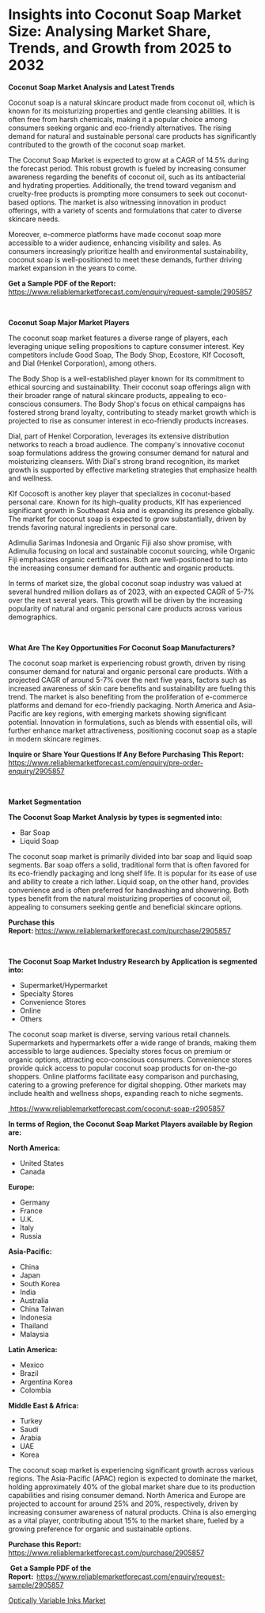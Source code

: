 <p><h1>Insights into Coconut Soap Market Size: Analysing Market Share, Trends, and Growth from 2025 to 2032</h1></p><p><strong>Coconut Soap Market Analysis and Latest Trends</strong></p>
<p><p>Coconut soap is a natural skincare product made from coconut oil, which is known for its moisturizing properties and gentle cleansing abilities. It is often free from harsh chemicals, making it a popular choice among consumers seeking organic and eco-friendly alternatives. The rising demand for natural and sustainable personal care products has significantly contributed to the growth of the coconut soap market.</p><p>The Coconut Soap Market is expected to grow at a CAGR of 14.5% during the forecast period. This robust growth is fueled by increasing consumer awareness regarding the benefits of coconut oil, such as its antibacterial and hydrating properties. Additionally, the trend toward veganism and cruelty-free products is prompting more consumers to seek out coconut-based options. The market is also witnessing innovation in product offerings, with a variety of scents and formulations that cater to diverse skincare needs.</p><p>Moreover, e-commerce platforms have made coconut soap more accessible to a wider audience, enhancing visibility and sales. As consumers increasingly prioritize health and environmental sustainability, coconut soap is well-positioned to meet these demands, further driving market expansion in the years to come.</p></p>
<p><strong>Get a Sample PDF of the Report:&nbsp;</strong> <a href="https://www.reliablemarketforecast.com/enquiry/request-sample/2905857?utm_campaign=2301&utm_medium=2&utm_source=Github&utm_content=ia&utm_term=12032025&utm_id=coconut-soap">https://www.reliablemarketforecast.com/enquiry/request-sample/2905857</a></p>
<p>&nbsp;</p>
<p><strong>Coconut Soap Major Market Players</strong></p>
<p><p>The coconut soap market features a diverse range of players, each leveraging unique selling propositions to capture consumer interest. Key competitors include Good Soap, The Body Shop, Ecostore, Klf Cocosoft, and Dial (Henkel Corporation), among others.</p><p>The Body Shop is a well-established player known for its commitment to ethical sourcing and sustainability. Their coconut soap offerings align with their broader range of natural skincare products, appealing to eco-conscious consumers. The Body Shop's focus on ethical campaigns has fostered strong brand loyalty, contributing to steady market growth which is projected to rise as consumer interest in eco-friendly products increases.</p><p>Dial, part of Henkel Corporation, leverages its extensive distribution networks to reach a broad audience. The company's innovative coconut soap formulations address the growing consumer demand for natural and moisturizing cleansers. With Dial's strong brand recognition, its market growth is supported by effective marketing strategies that emphasize health and wellness.</p><p>Klf Cocosoft is another key player that specializes in coconut-based personal care. Known for its high-quality products, Klf has experienced significant growth in Southeast Asia and is expanding its presence globally. The market for coconut soap is expected to grow substantially, driven by trends favoring natural ingredients in personal care.</p><p>Adimulia Sarimas Indonesia and Organic Fiji also show promise, with Adimulia focusing on local and sustainable coconut sourcing, while Organic Fiji emphasizes organic certifications. Both are well-positioned to tap into the increasing consumer demand for authentic and organic products.</p><p>In terms of market size, the global coconut soap industry was valued at several hundred million dollars as of 2023, with an expected CAGR of 5-7% over the next several years. This growth will be driven by the increasing popularity of natural and organic personal care products across various demographics.</p></p>
<p>&nbsp;</p>
<p><strong>What Are The Key Opportunities For Coconut Soap Manufacturers?</strong></p>
<p><p>The coconut soap market is experiencing robust growth, driven by rising consumer demand for natural and organic personal care products. With a projected CAGR of around 5-7% over the next five years, factors such as increased awareness of skin care benefits and sustainability are fueling this trend. The market is also benefiting from the proliferation of e-commerce platforms and demand for eco-friendly packaging. North America and Asia-Pacific are key regions, with emerging markets showing significant potential. Innovation in formulations, such as blends with essential oils, will further enhance market attractiveness, positioning coconut soap as a staple in modern skincare regimes.</p></p>
<p><strong>Inquire or Share Your Questions If Any Before Purchasing This Report:</strong> <a href="https://www.reliablemarketforecast.com/enquiry/pre-order-enquiry/2905857?utm_campaign=2301&utm_medium=2&utm_source=Github&utm_content=ia&utm_term=12032025&utm_id=coconut-soap">https://www.reliablemarketforecast.com/enquiry/pre-order-enquiry/2905857</a></p>
<p>&nbsp;</p>
<p><strong>Market Segmentation</strong></p>
<p><strong>The Coconut Soap Market Analysis by types is segmented into:</strong></p>
<p><ul><li>Bar Soap</li><li>Liquid Soap</li></ul></p>
<p><p>The coconut soap market is primarily divided into bar soap and liquid soap segments. Bar soap offers a solid, traditional form that is often favored for its eco-friendly packaging and long shelf life. It is popular for its ease of use and ability to create a rich lather. Liquid soap, on the other hand, provides convenience and is often preferred for handwashing and showering. Both types benefit from the natural moisturizing properties of coconut oil, appealing to consumers seeking gentle and beneficial skincare options.</p></p>
<p><strong>Purchase this Report:&nbsp;</strong><a href="https://www.reliablemarketforecast.com/purchase/2905857?utm_campaign=2301&utm_medium=2&utm_source=Github&utm_content=ia&utm_term=12032025&utm_id=coconut-soap">https://www.reliablemarketforecast.com/purchase/2905857</a></p>
<p>&nbsp;</p>
<p><strong>The Coconut Soap Market Industry Research by Application is segmented into:</strong></p>
<p><ul><li>Supermarket/Hypermarket</li><li>Specialty Stores</li><li>Convenience Stores</li><li>Online</li><li>Others</li></ul></p>
<p><p>The coconut soap market is diverse, serving various retail channels. Supermarkets and hypermarkets offer a wide range of brands, making them accessible to large audiences. Specialty stores focus on premium or organic options, attracting eco-conscious consumers. Convenience stores provide quick access to popular coconut soap products for on-the-go shoppers. Online platforms facilitate easy comparison and purchasing, catering to a growing preference for digital shopping. Other markets may include health and wellness shops, expanding reach to niche segments.</p></p>
<p><a href="https://www.reliablemarketforecast.com/coconut-soap-r2905857?utm_campaign=2301&utm_medium=2&utm_source=Github&utm_content=ia&utm_term=12032025&utm_id=coconut-soap">&nbsp;https://www.reliablemarketforecast.com/coconut-soap-r2905857</a></p>
<p><strong>In terms of Region, the Coconut Soap Market Players available by Region are:</strong></p>
<p>
    <p> <strong> North America: </strong>
        <ul>
            <li>United States</li>
            <li>Canada</li>
        </ul>
        </p> 
    <p> <strong> Europe: </strong>
        <ul>
            <li>Germany</li>
            <li>France</li>
            <li>U.K.</li>
            <li>Italy</li>
            <li>Russia</li>
        </ul>
        </p> 
    <p> <strong> Asia-Pacific: </strong>
        <ul>
            <li>China</li>
            <li>Japan</li>
            <li>South Korea</li>
            <li>India</li>
            <li>Australia</li>
            <li>China Taiwan</li>
            <li>Indonesia</li>
            <li>Thailand</li>
            <li>Malaysia</li>
        </ul>
        </p> 
    <p> <strong> Latin America: </strong>
        <ul>
            <li>Mexico</li>
            <li>Brazil</li>
            <li>Argentina Korea</li>
            <li>Colombia</li>
        </ul>
        </p> 
    <p> <strong> Middle East & Africa: </strong>
        <ul>
            <li>Turkey</li>
            <li>Saudi</li>
            <li>Arabia</li>
            <li>UAE</li>
            <li>Korea</li>
        </ul>
    </p>
    </p>
<p><p>The coconut soap market is experiencing significant growth across various regions. The Asia-Pacific (APAC) region is expected to dominate the market, holding approximately 40% of the global market share due to its production capabilities and rising consumer demand. North America and Europe are projected to account for around 25% and 20%, respectively, driven by increasing consumer awareness of natural products. China is also emerging as a vital player, contributing about 15% to the market share, fueled by a growing preference for organic and sustainable options.</p></p>
<p><strong>Purchase this Report: </strong><a href="https://www.reliablemarketforecast.com/purchase/2905857?utm_campaign=2301&utm_medium=2&utm_source=Github&utm_content=ia&utm_term=12032025&utm_id=coconut-soap">https://www.reliablemarketforecast.com/purchase/2905857</a></p>
<p>&nbsp;<strong>Get a Sample PDF of the Report:&nbsp;&nbsp;</strong><a href="https://www.reliablemarketforecast.com/enquiry/request-sample/2905857?utm_campaign=2301&utm_medium=2&utm_source=Github&utm_content=ia&utm_term=12032025&utm_id=coconut-soap">https://www.reliablemarketforecast.com/enquiry/request-sample/2905857</a></p>
<p><strong></strong></p>
<p><p><a href="https://github.com/minakibanov/Market-Research-Report-List-1/blob/main/optically-variable-inks-market.md?utm_campaign=2301&utm_medium=2&utm_source=Github&utm_content=ia&utm_term=12032025&utm_id=coconut-soap">Optically Variable Inks Market</a></p></p>